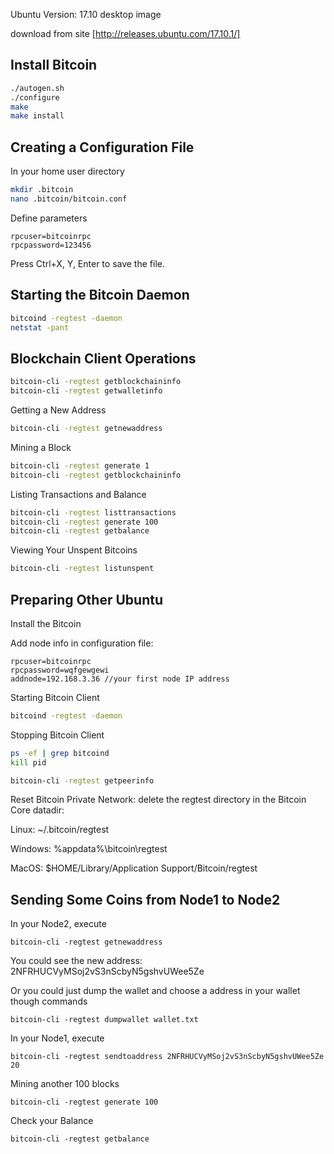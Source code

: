 Ubuntu Version: 17.10 desktop image

download from site [http://releases.ubuntu.com/17.10.1/]

Install Bitcoin
---------------------

```bash
./autogen.sh
./configure
make
make install
```

Creating a Configuration File
------------------------------------------
In your home user directory

```bash
mkdir .bitcoin
nano .bitcoin/bitcoin.conf
```

Define parameters

    rpcuser=bitcoinrpc
    rpcpassword=123456

Press Ctrl+X, Y, Enter to save the file.


Starting the Bitcoin Daemon
----------------------------------------------
```bash
bitcoind -regtest -daemon
netstat -pant
```

Blockchain Client Operations
----------------------------------------------
```bash
bitcoin-cli -regtest getblockchaininfo
bitcoin-cli -regtest getwalletinfo
```

Getting a New Address
```bash
bitcoin-cli -regtest getnewaddress
```

Mining a Block
```bash
bitcoin-cli -regtest generate 1
bitcoin-cli -regtest getblockchaininfo
```

Listing Transactions and Balance
```bash
bitcoin-cli -regtest listtransactions
bitcoin-cli -regtest generate 100
bitcoin-cli -regtest getbalance
```

Viewing Your Unspent Bitcoins
```bash
bitcoin-cli -regtest listunspent
```

Preparing Other Ubuntu
----------------------------------------------
Install the Bitcoin

Add node info in configuration file:

    rpcuser=bitcoinrpc
    rpcpassword=wqfgewgewi
    addnode=192.168.3.36 //your first node IP address

Starting Bitcoin Client
```bash
bitcoind -regtest -daemon
```

Stopping Bitcoin Client
```bash
ps -ef | grep bitcoind
kill pid
```

```bash
bitcoin-cli -regtest getpeerinfo
```

Reset Bitcoin Private Network: delete the regtest directory in the Bitcoin Core datadir:

Linux: ~/.bitcoin/regtest

Windows: %appdata%\bitcoin\regtest

MacOS: $HOME/Library/Application Support/Bitcoin/regtest

Sending Some Coins from Node1 to Node2
----------------------------------------------
In your Node2, execute

    bitcoin-cli -regtest getnewaddress

You could see the new address: 2NFRHUCVyMSoj2vS3nScbyN5gshvUWee5Ze

Or you could just dump the wallet and choose a address in your wallet though commands

    bitcoin-cli -regtest dumpwallet wallet.txt

In your Node1, execute

    bitcoin-cli -regtest sendtoaddress 2NFRHUCVyMSoj2vS3nScbyN5gshvUWee5Ze 20

  Mining another 100 blocks

    bitcoin-cli -regtest generate 100

  Check your Balance

    bitcoin-cli -regtest getbalance
